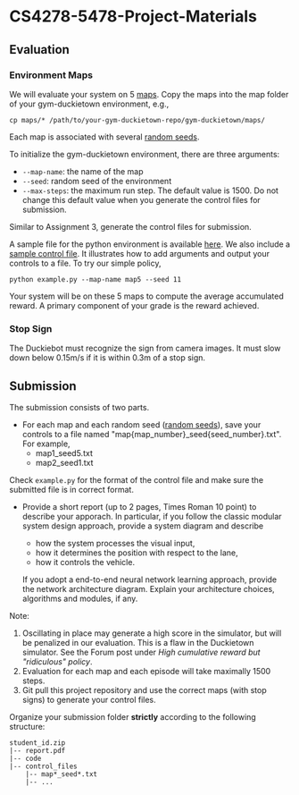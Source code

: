 # CS4278-5478-Project-Materials


## Evaluation  
### Environment Maps
We will evaluate your system on 5 [maps](./maps/). Copy the maps into the map folder of your gym-duckietown environment, e.g.,
```
cp maps/* /path/to/your-gym-duckietown-repo/gym-duckietown/maps/
```
Each map is associated with several [random seeds](./seeds.json). 

To initialize the gym-duckietown environment, there are three  arguments:
- `--map-name`: the name of the map
- `--seed`: random seed of the environment 
- `--max-steps`: the maximum run step. The default value is 1500.  Do not change this default value when you generate the control files for submission.

Similar to Assignment 3,  generate the control files for submission. 

A sample file for the python environment is available [here](./example.py). We also include a [sample control file](./map5_seed11.txt). It illustrates how to add arguments and output your controls to a file. To try our simple policy, 
```
python example.py --map-name map5 --seed 11
```

Your system will be on these 5 maps to compute the average accumulated reward. A primary component of your grade is the  reward achieved. 

### Stop Sign
The Duckiebot must recognize the sign from camera images. It must slow down below 0.15m/s if it is within 0.3m of a stop sign. 


## Submission
The submission consists of two parts. 

- For each map and each random seed ([random seeds](./seeds.json)), save your controls to a file named  "map{map_number}_seed{seed_number}.txt". For example, 
  - map1_seed5.txt
  - map2_seed1.txt

Check `example.py` for the format of the control file and make sure the submitted file is in correct format. 

- Provide a short report (up to 2 pages, Times Roman 10 point) to  describe your apporach. In particular, if you follow the classic modular system design approach, provide a system diagram and describe
  - how the system processes the visual input,
  - how it determines the position with respect to the lane,
  - how it controls the vehicle. 

  If you adopt a end-to-end neural network learning approach, provide the network architecture diagram. Explain your architecture choices, algorithms and modules, if any.

Note:
1. Oscillating in place may generate a high score in the simulator, but will be penalized in our evaluation. This is a flaw in the Duckietown simulator. See the Forum post under *High cumulative reward but "ridiculous" policy*. 
2. Evaluation for each map and each episode will take maximally 1500 steps.
3. Git pull this project repository and use the correct maps (with stop signs) to generate your control files.

Organize your submission folder **strictly** according to the following structure:
```
student_id.zip
|-- report.pdf
|-- code
|-- control_files
    |-- map*_seed*.txt
    |-- ...
```


